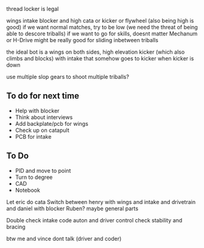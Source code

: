 thread locker is legal

wings intake blocker and high cata or kicker or flywheel (also being high is good)
if we want normal matches, try to be low (we need the threat of being able to descore triballs)
if we want to go for skills, doesnt matter
Mechanum or H-Drive might be really good for sliding inbetween triballs

the ideal bot is a wings on both sides, high elevation kicker (which also climbs and blocks) with intake that somehow goes to kicker when kicker is down

use multiple slop gears to shoot multiple triballs?


To do for next time
-
- Help with blocker
- Think about interviews
- Add backplate/pcb for wings
- Check up on catapult
- PCB for intake

To Do 
-
- PID and move to point
- Turn to degree
- CAD
- Notebook

Let eric do cata
Switch between henry with wings and intake and drivetrain and daniel with blocker
Ruben? maybe general parts

Double check intake
code auton and driver control
check stability and bracing

btw me and vince dont talk (driver and coder)
